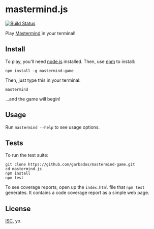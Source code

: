 # mastermind.js

[![Build Status](https://travis-ci.org/garbados/mastermind-game.svg)](https://travis-ci.org/garbados/mastermind-game)

Play [Mastermind](http://en.wikipedia.org/wiki/Mastermind_%28board_game%29) in your terminal!

## Install

To play, you'll need [node.js](http://nodejs.org/) installed. Then, use [npm](https://www.npmjs.com/) to install:

	npm install -g mastermind-game

Then, just type this in your terminal:

	mastermind

...and the game will begin!

## Usage

Run `mastermind --help` to see usage options.

## Tests

To run the test suite:

	git clone https://github.com/garbados/mastermind-game.git
	cd mastermind.js
	npm install
	npm test

To see coverage reports, open up the `index.html` file that `npm test` generates. It contains a code coverage report as a simple web page.

## License

[ISC](http://opensource.org/licenses/ISC), yo.
